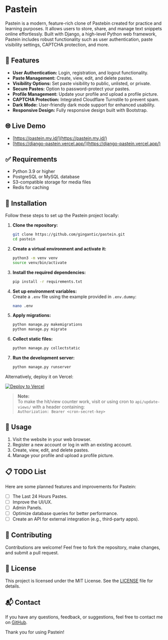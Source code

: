 # Pastein

Pastein is a modern, feature-rich clone of Pastebin created for practice and learning purposes. It allows users to store, share, and manage text snippets online effortlessly. Built with Django, a high-level Python web framework, Pastein includes robust functionality such as user authentication, paste visibility settings, CAPTCHA protection, and more.

## 🌟 Features

- **User Authentication:** Login, registration, and logout functionality.
- **Paste Management:** Create, view, edit, and delete pastes.
- **Visibility Options:** Set paste visibility to public, unlisted, or private.
- **Secure Pastes:** Option to password-protect your pastes.
- **Profile Management:** Update your profile and upload a profile picture.
- **CAPTCHA Protection:** Integrated Cloudflare Turnstile to prevent spam.
- **Dark Mode:** User-friendly dark mode support for enhanced usability.
- **Responsive Design:** Fully responsive design built with Bootstrap.

## 🌐 Live Demo

- [https://pastein.my.id/](https://pastein.my.id/)
- [https://django-pastein.vercel.app/](https://django-pastein.vercel.app/)

## ✅ Requirements

- Python 3.9 or higher
- PostgreSQL or MySQL database
- S3-compatible storage for media files
- Redis for caching

## 🚀 Installation

Follow these steps to set up the Pastein project locally:

1. **Clone the repository:**
    ```sh
    git clone https://github.com/gingantic/pastein.git
    cd pastein
    ```

2. **Create a virtual environment and activate it:**
    ```sh
    python3 -m venv venv
    source venv/bin/activate
    ```

3. **Install the required dependencies:**
    ```sh
    pip install -r requirements.txt
    ```

4. **Set up environment variables:**  
   Create a `.env` file using the example provided in `.env.dummy`:
    ```sh
    nano .env
    ```

5. **Apply migrations:**
    ```sh
    python manage.py makemigrations
    python manage.py migrate
    ```

6. **Collect static files:**
    ```sh
    python manage.py collectstatic
    ```

7. **Run the development server:**
    ```sh
    python manage.py runserver
    ```

Alternatively, deploy it on Vercel:

[![Deploy to Vercel](https://vercel.com/button)](https://vercel.com/import/project?template=https://github.com/gingantic/pastein.git)

> **Note:**  
> To make the hit/view counter work, visit or using cron to `api/update-views/` with a header containing:  
> `Authorization: Bearer <cron-secret-key>`

## 📖 Usage

1. Visit the website in your web browser.
2. Register a new account or log in with an existing account.
3. Create, view, edit, and delete pastes.
4. Manage your profile and upload a profile picture.

## 📋 TODO List

Here are some planned features and improvements for Pastein:

- [ ] The Last 24 Hours Pastes.
- [ ] Improve the UI/UX.
- [ ] Admin Panels.
- [ ] Optimize database queries for better performance.
- [ ] Create an API for external integration (e.g., third-party apps).

## 🤝 Contributing

Contributions are welcome! Feel free to fork the repository, make changes, and submit a pull request.

## 📜 License

This project is licensed under the MIT License. See the [LICENSE](LICENSE) file for details.

## 📬 Contact

If you have any questions, feedback, or suggestions, feel free to contact me on [GitHub](https://github.com/gingantic).

Thank you for using Pastein!
